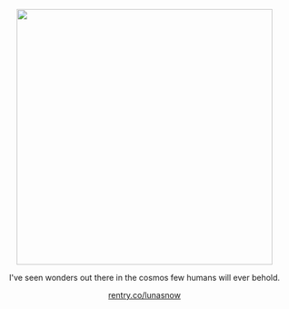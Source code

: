 <p align="center">
<img src="https://file.garden/Z0ycTKooXlCeCaIt/Other/1500x500.jpg" width="450" >
  </p>
<p align="center">
I've seen wonders out there in the cosmos few humans will ever behold.</p>
  <p align="center">
<a href="https://rentry.co/lunasnow" rel="nofollow">rentry.co/lunasnow</a>
</p>
